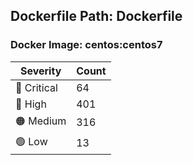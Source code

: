 ## Dockerfile Path: Dockerfile

### Docker Image: centos:centos7
| Severity | Count |
|----------|-------|
| 🛑 Critical | 64 |
| 🔴 High | 401 |
| 🟠 Medium | 316 |
| 🟢 Low | 13 |